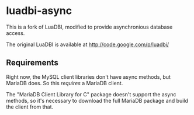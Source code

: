 # luadbi-async

This is a fork of LuaDBI, modified to provide asynchronious database access.

The original LuaDBI is available at http://code.google.com/p/luadbi/

## Requirements

Right now, the MySQL client libraries don't have async methods, but MariaDB does. So this *requires* a MariaDB client.

The "MariaDB Client Library for C" package doesn't support the async methods, so it's necessary to download the full MariaDB package and build the client from that.
